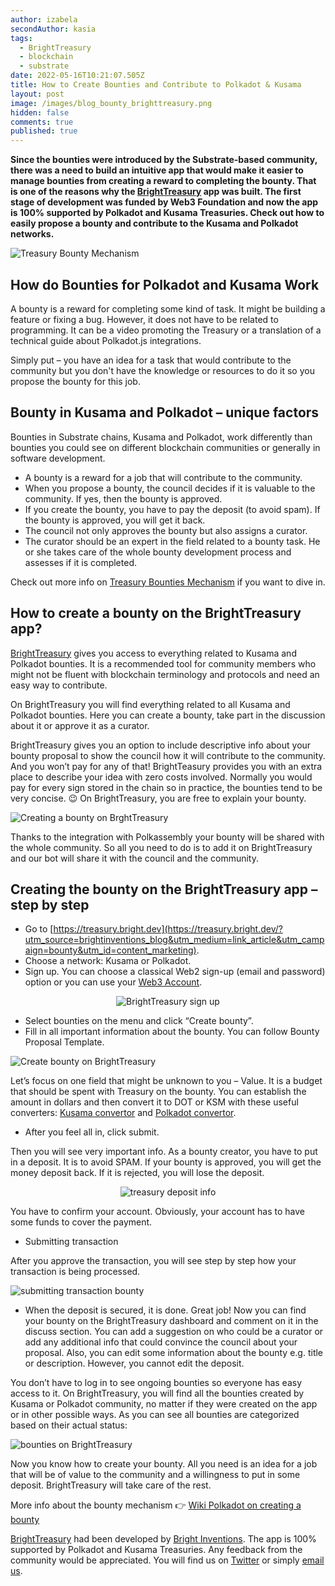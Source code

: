```yaml
---
author: izabela
secondAuthor: kasia
tags:
  - BrightTreasury
  - blockchain
  - substrate
date: 2022-05-16T10:21:07.505Z
title: How to Create Bounties and Contribute to Polkadot & Kusama
layout: post
image: /images/blog_bounty_brighttreasury.png
hidden: false
comments: true
published: true
---
```

**Since the bounties were introduced by the Substrate-based community, there was a need to build an intuitive app that would make it easier to manage bounties from creating a reward to completing the bounty. That is one of the reasons why the [BrightTreasury](https://treasury.bright.dev/?utm_source=brightinventions_blog&utm_medium=link_article&utm_campaign=bounty&utm_id=content_marketing) app was built. The first stage of development was funded by Web3 Foundation and now the app is 100% supported by Polkadot and Kusama Treasuries. Check out how to easily propose a bounty and contribute to the Kusama and Polkadot networks.**

![Treasury Bounty Mechanism](/images/blog_bounty_brighttreasury.png)

## How do Bounties for Polkadot and Kusama Work

A bounty is a reward for completing some kind of task. It might be building a feature or fixing a bug. However, it does not have to be related to programming. It can be a video promoting the Treasury or a translation of a technical guide about Polkadot.js integrations.

Simply put – you have an idea for a task that would contribute to the community but you don't have the knowledge or resources to do it so you propose the bounty for this job.

## Bounty in Kusama and Polkadot – unique factors

Bounties in Substrate chains, Kusama and Polkadot, work differently than bounties you could see on different blockchain communities or generally in software development. 

* A bounty is a reward for a job that will contribute to the community.
* When you propose a bounty, the council decides if it is valuable to the community. If yes, then the bounty is approved.
* If you create the bounty, you have to pay the deposit (to avoid spam). If the bounty is approved, you will get it back.
* The council not only approves the bounty but also assigns a curator.
* The curator should be an expert in the field related to a bounty task. He or she takes care of the whole bounty development process and assesses if it is completed.

Check out more info on [Treasury Bounties Mechanism](https://polkadot.network/blog/kusama-and-polkadot-now-reward-curators-helping-to-scale-councils-functions-join-the-force-moving-the-community-forward/) if you want to dive in. 

## How to create a bounty on the BrightTreasury app?

[BrightTreasury](https://treasury.bright.dev/?utm_source=brightinventions_blog&utm_medium=link_article&utm_campaign=bounty&utm_id=content_marketing) gives you access to everything related to Kusama and Polkadot bounties. It is a recommended tool for community members who might not be fluent with blockchain terminology and protocols and need an easy way to contribute.

On BrightTreasury you will find everything related to all Kusama and Polkadot bounties. Here you can create a bounty, take part in the discussion about it or approve it as a curator.

BrightTreasury gives you an option to include descriptive info about your bounty proposal to show the council how it will contribute to the community. And you won’t pay for any of that! BrightTeasury provides you with an extra place to describe your idea with zero costs involved. Normally you would pay for every sign stored in the chain so in practice, the bounties tend to be very concise. 😉 On BrightTreasury, you are free to explain your bounty.

![Creating a bounty on BrghtTreasury](/images/create_bounty_brighttreasury.png)

Thanks to the integration with Polkassembly your bounty will be shared with the whole community. So all you need to do is to add it on BrightTreasury and our bot will share it with the council and the community.

## Creating the bounty on the BrightTreasury app – step by step

* Go to [https://treasury.bright.dev](https://treasury.bright.dev/?utm_source=brightinventions_blog&utm_medium=link_article&utm_campaign=bounty&utm_id=content_marketing).
* Choose a network: Kusama or Polkadot.
* Sign up. You can choose a classical Web2 sign-up (email and password) option or you can use your [Web3 Account](https://brightinventions.pl/blog/entering-the-web-3-world-with-the-brighttreasury-app).

<center>

![BrightTreasury sign up](/images/brighttreasury_signup2.png)

</center>

* Select bounties on the menu and click “Create bounty”.
* Fill in all important information about the bounty. You can follow Bounty Proposal Template.

![Create bounty on BrightTreasury](/images/create_bounty.png)

Let’s focus on one field that might be unknown to you – Value. It is a budget that should be spent with Treasury on the bounty. You can establish the amount in dollars and then convert it to DOT or KSM with these useful converters: [Kusama convertor](https://kusama.subscan.io/tools/price_converter) and [Polkadot convertor](https://polkadot.subscan.io/tools/price_converter).

* After you feel all in, click submit.

Then you will see very important info. As a bounty creator, you have to put in a deposit. It is to avoid SPAM. If your bounty is approved, you will get the money deposit back. If it is rejected, you will lose the deposit.

<center>

![treasury deposit info](/images/treasury_deposit.png)

</center>

You have to confirm your account. Obviously, your account has to have some funds to cover the payment.

* Submitting transaction

After you approve the transaction, you will see step by step how your transaction is being processed. 

![submitting transaction bounty](/images/submitting_transaction.png)

* When the deposit is secured, it is done. Great job! Now you can find your bounty on the BrightTreasury dashboard and comment on it in the discuss section. You can add a suggestion on who could be a curator or add any additional info that could convince the council about your proposal. Also, you can edit some information about the bounty e.g. title or description. However, you cannot edit the deposit.

You don’t have to log in to see ongoing bounties so everyone has easy access to it. On BrightTreasury, you will find all the bounties created by Kusama or Polkadot community, no matter if they were created on the app or in other possible ways. As you can see all bounties are categorized based on their actual status:

![bounties on BrightTreasury](/images/all_bounties_blog.png)

Now you know how to create your bounty. All you need is an idea for a job that will be of value to the community and a willingness to put in some deposit. BrightTreasury will take care of the rest.

More info about the bounty mechanism 👉 [Wiki Polkadot on creating a bounty](https://wiki.polkadot.network/docs/learn-treasury#creating-a-bounty-proposal)

[BrightTreasury](https://treasury.bright.dev/?utm_source=brightinventions_blog&utm_medium=link_article&utm_campaign=bounty&utm_id=content_marketing) had been developed by [Bright Inventions](/). The app is 100% supported by Polkadot and Kusama Treasuries. Any feedback from the community would be appreciated. You will find us on [Twitter](https://twitter.com/BrightTreasury) or simply [email us](mailto:treasury@bright.dev).